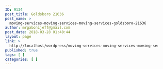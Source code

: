 ```yaml
---
ID: 9134
post_title: Goldsboro 21636
post_name: >
  moving-services-moving-services-moving-services-goldsboro-21636
author: mrgabonijeff@gmail.com
post_date: 2018-03-28 01:48:44
layout: page
link: >
  http://localhost/wordpress/moving-services-moving-services-moving-services-goldsboro-21636/
published: true
tags: [ ]
categories: [ ]
---
```

